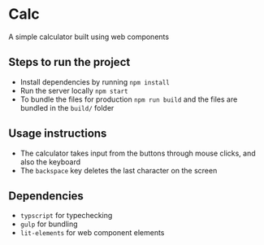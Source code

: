 # Calc

A simple calculator built using web components

## Steps to run the project

- Install dependencies by running `npm install`
- Run the server locally `npm start`
- To bundle the files for production `npm run build` and the files are bundled in the `build/` folder

## Usage instructions

- The calculator takes input from the buttons through mouse clicks, and also the keyboard
- The `backspace` key deletes the last character on the screen

## Dependencies

- `typscript` for typechecking
- `gulp` for bundling
- `lit-elements` for web component elements
